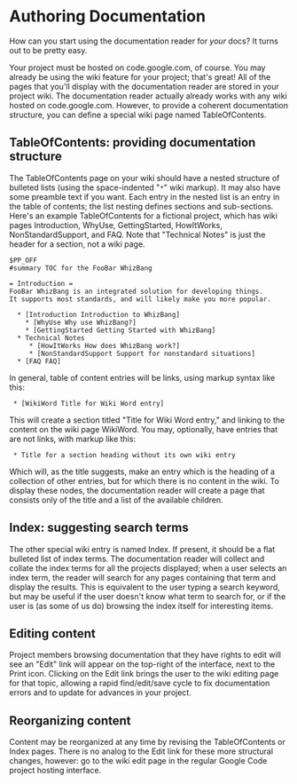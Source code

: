 # Authoring Documentation #
How can you start using the documentation reader for _your_ docs?  It turns out to be pretty easy.

Your project must be hosted on code.google.com, of course. You may already be using the wiki feature for your project; that's great! All of the pages that you'll display with the documentation reader are stored in your project wiki. The documentation reader actually already works with any wiki hosted on code.google.com. However, to provide a coherent documentation structure, you can define a special wiki page named TableOfContents.

## TableOfContents: providing documentation structure ##
The TableOfContents page on your wiki should have a nested structure of bulleted lists (using the space-indented "`*`" wiki markup). It may also have some preamble text if you want. Each entry in the nested list is an entry in the table of contents; the list nesting defines sections and sub-sections. Here's an example TableOfContents for a fictional project, which has wiki pages Introduction, WhyUse, GettingStarted, HowItWorks, NonStandardSupport, and FAQ. Note that "Technical Notes" is just the header for a section, not a wiki page.

```
$PP_OFF
#summary TOC for the FooBar WhizBang

= Introduction =
FooBar WhizBang is an integrated solution for developing things.
It supports most standards, and will likely make you more popular.

  * [Introduction Introduction to WhizBang]
    * [WhyUse Why use WhizBang?]
    * [GettingStarted Getting Started with WhizBang]
  * Technical Notes
     * [HowItWorks How does WhizBang work?]
     * [NonStandardSupport Support for nonstandard situations]
  * [FAQ FAQ]
```

In general, table of content entries will be links, using markup syntax like this:

`  * [WikiWord Title for Wiki Word entry] `

This will create a section titled "Title for Wiki Word entry," and linking to the content on the wiki page WikiWord.  You may, optionally, have entries that are not links, with markup like this:

`  * Title for a section heading without its own wiki entry `

Which will, as the title suggests, make an entry which is the heading of a collection of other entries, but for which there is no content in the wiki.  To display these nodes, the documentation reader will create a page that consists only of the title and a list of the available children.

## Index: suggesting search terms ##
The other special wiki entry is named Index. If present, it should be a flat bulleted list of index terms.  The documentation reader will collect and collate the index terms for all the projects displayed; when a user selects an index term, the reader will search for any pages containing that term and display the results.  This is equivalent to the user typing a search keyword, but may be useful if the user doesn't know what term to search for, or if the user is (as some of us do) browsing the index itself for interesting items.

## Editing content ##
Project members browsing documentation that they have rights to edit will see an "Edit" link will appear on the top-right of the interface, next to the Print icon. Clicking on the Edit link brings the user to the wiki editing page for that topic, allowing a rapid find/edit/save cycle to fix documentation errors and to update for advances in your project.

## Reorganizing content ##
Content may be reorganized at any time by revising the TableOfContents or Index pages.  There is no analog to the Edit link for these more structural changes, however: go to the wiki edit page in the regular Google Code project hosting interface.